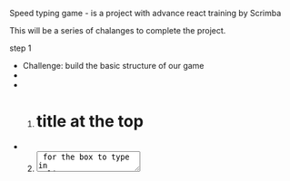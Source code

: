 Speed typing game - is a project with advance react training by Scrimba

This will be a series of chalanges to complete the project.

step 1

* Challenge: build the basic structure of our game
* 
* 1. <h1> title at the top
* 2. <textarea> for the box to type in 
*      (tip: React normalizes <textarea /> to be more like <input />, 
*      so it can be used as a self-closing element and uses the `value` property
*      to set its contents)
* 3. <h4> to display the amount of time remaining
* 4. <button> to start the game
* 5. Another <h1> to display the word count


step2

 * Challenge: Using hooks, track the state of the text in the textarea on every keystroke
 * To verify it's working, you could just console.log the state on every change
 * 
 * https://scrimba.com/p/p7P5Hd/cW8Jdfy

 Step 3

 * Challenge:
 * 
 * Create a function to calculate the number of separate words in the `text` state
 * For now, just console.log the word count when the button gets clicked to test it out.
 
 step 4

 * Challenge:
 * 
 * 1. Create state to hold the current value of the countdown timer.
 *    Display this time in the "Time Remaining" header
 * 2. Set up an effect that runs every time the `timeRemaining` changes
 *    The effect should wait 1 second, then decrement the `timeRemaining` by 1
 * 
 *    Hint: use `setTimeout` instead of `setInterval`. This will help you avoid
 *    a lot of extra work.
 * 
 *    Warning: there will be a bug in this, but we'll tackle that next
